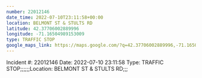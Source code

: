 ```yaml
---
number: 22012146
date_time: 2022-07-10T23:11:58+00:00
location: BELMONT ST & STULTS RD
latitude: 42.37706002889996
longitude: -71.16504989153009
type: TRAFFIC STOP
google_maps_link: https://maps.google.com/?q=42.37706002889996,-71.16504989153009
---
```


Incident #: 22012146  Date: 2022-07-10 23:11:58   Type: TRAFFIC STOP;;;;;;Location: BELMONT ST & STULTS RD;;;
